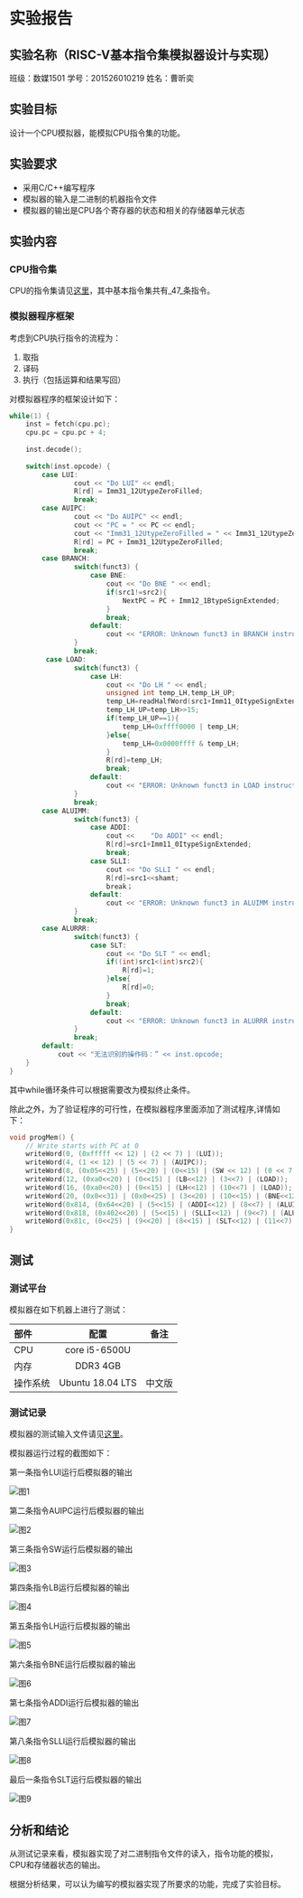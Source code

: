 # 实验报告

## 实验名称（RISC-V基本指令集模拟器设计与实现）

班级：数媒1501 学号：201526010219 姓名：曹昕奕

## 实验目标

设计一个CPU模拟器，能模拟CPU指令集的功能。

## 实验要求

* 采用C/C++编写程序
* 模拟器的输入是二进制的机器指令文件
* 模拟器的输出是CPU各个寄存器的状态和相关的存储器单元状态

## 实验内容

### CPU指令集

CPU的指令集请见[这里](https://riscv.org/specifications/)，其中基本指令集共有_47_条指令。

### 模拟器程序框架

考虑到CPU执行指令的流程为：

1. 取指
2. 译码
3. 执行（包括运算和结果写回）

对模拟器程序的框架设计如下：

```C++
while(1) {
    inst = fetch(cpu.pc);
    cpu.pc = cpu.pc + 4;
    
    inst.decode();
    
    switch(inst.opcode) {
        case LUI:
				cout << "Do LUI" << endl;
				R[rd] = Imm31_12UtypeZeroFilled;
				break;
		case AUIPC:
				cout << "Do AUIPC" << endl;
				cout << "PC = " << PC << endl;
				cout << "Imm31_12UtypeZeroFilled = " << Imm31_12UtypeZeroFilled << endl;
				R[rd] = PC + Imm31_12UtypeZeroFilled;
				break;
        case BRANCH:
                switch(funct3) {
					case BNE:
						cout << "Do BNE " << endl;
						if(src1!=src2){
							NextPC = PC + Imm12_1BtypeSignExtended;
						}
						break;
					default:
						cout << "ERROR: Unknown funct3 in BRANCH instruction " << IR << endl;
				}
				break;
         case LOAD:
				switch(funct3) {
					case LH:
						cout << "Do LH " << endl;
						unsigned int temp_LH,temp_LH_UP;
						temp_LH=readHalfWord(src1+Imm11_0ItypeSignExtended);
						temp_LH_UP=temp_LH>>15;
						if(temp_LH_UP==1){
							temp_LH=0xffff0000 | temp_LH;
						}else{
							temp_LH=0x0000ffff & temp_LH;
						}
						R[rd]=temp_LH; 
						break;
					default:
						cout << "ERROR: Unknown funct3 in LOAD instruction " << IR << endl;
				}
				break;
        case ALUIMM:
				switch(funct3) {
					case ADDI:
						cout <<    "Do ADDI" << endl;
						R[rd]=src1+Imm11_0ItypeSignExtended;
						break;
					case SLLI:
						cout << "Do SLLI " << endl;
						R[rd]=src1<<shamt;
						break；
					default:
						cout << "ERROR: Unknown funct3 in ALUIMM instruction " << IR << endl;
				}
				break;
        case ALURRR:
				switch(funct3) {
					case SLT:
						cout << "Do SLT " << endl;
						if((int)src1<(int)src2){
							R[rd]=1;
						}else{
							R[rd]=0;
						}
						break;
					default:
						cout << "ERROR: Unknown funct3 in ALURRR instruction " << IR << endl;
				}
				break;
        default:
            cout << "无法识别的操作码：” << inst.opcode;
    }
}
```

其中while循环条件可以根据需要改为模拟终止条件。

除此之外，为了验证程序的可行性，在模拟器程序里面添加了测试程序,详情如下：
```C++
void progMem() {
	// Write starts with PC at 0
	writeWord(0, (0xfffff << 12) | (2 << 7) | (LUI));
	writeWord(4, (1 << 12) | (5 << 7) | (AUIPC));
	writeWord(8, (0x05<<25) | (5<<20) | (0<<15) | (SW << 12) | (0 << 7) | (STORE));
	writeWord(12, (0xa0<<20) | (0<<15) | (LB<<12) | (3<<7) | (LOAD));
	writeWord(16, (0xa0<<20) | (0<<15) | (LH<<12) | (10<<7) | (LOAD));
	writeWord(20, (0x0<<31) | (0x0<<25) | (3<<20) | (10<<15) | (BNE<<12) | (0x0<<8) | (1<<7) | (BRANCH));
	writeWord(0x814, (0x64<<20) | (5<<15) | (ADDI<<12) | (8<<7) | (ALUIMM));
	writeWord(0x818, (0x402<<20) | (5<<15) | (SLLI<<12) | (9<<7) | (ALUIMM));
	writeWord(0x81c, (0<<25) | (9<<20) | (8<<15) | (SLT<<12) | (11<<7) | (ALURRR));
}
```
## 测试

### 测试平台

模拟器在如下机器上进行了测试：

| 部件     | 配置             | 备注   |
| :--------|:----------------:| :-----:|
| CPU      | core i5-6500U    |        |
| 内存     | DDR3 4GB         |        |
| 操作系统 | Ubuntu 18.04 LTS | 中文版 |

### 测试记录

模拟器的测试输入文件请见[这里](./test.input)。

模拟器运行过程的截图如下：

第一条指令LUI运行后模拟器的输出

![图1](./LUI.png)

第二条指令AUIPC运行后模拟器的输出

![图2](./AUIPC.png)

第三条指令SW运行后模拟器的输出

![图3](./SW.png)

第四条指令LB运行后模拟器的输出

![图4](./LB.png)

第五条指令LH运行后模拟器的输出

![图5](./LH.png)

第六条指令BNE运行后模拟器的输出

![图6](./BNE.png)

第七条指令ADDI运行后模拟器的输出

![图7](./ADDI.png)

第八条指令SLLI运行后模拟器的输出

![图8](./SLLI.png)

最后一条指令SLT运行后模拟器的输出

![图9](./SLT.png)

## 分析和结论

从测试记录来看，模拟器实现了对二进制指令文件的读入，指令功能的模拟，CPU和存储器状态的输出。

根据分析结果，可以认为编写的模拟器实现了所要求的功能，完成了实验目标。

